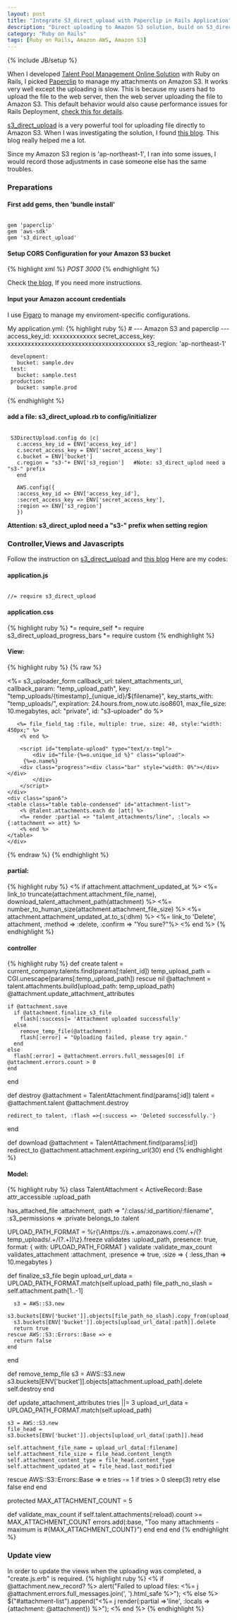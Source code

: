 ```yaml
---
layout: post
title: "Integrate S3_direct_upload with Paperclip in Rails Application"
description: "Direct uploading to Amazon S3 solution, build on S3_direct_upload and Paperclip "
category: "Ruby on Rails"
tags: [Ruby on Rails, Amazon AWS, Amazon S3]
---
```

{% include JB/setup %}


When I developed [Talent Pool Management Online Solution](http://www.talentlists.com) with Ruby on Rails, I picked [Paperclip](https://github.com/thoughtbot/paperclip) to manage my attachments on Amazon S3. It works very well except the uploading is slow. This is because my users had to upload the file to the web server, then the web server uploading the file to Amazon S3. This default behavior would also cause performance issues for Rails Deployment, [check this for details](https://devcenter.heroku.com/articles/s3).

[s3_direct_upload](https://github.com/waynehoover/s3_direct_upload) is a very powerful tool for uploading file directly to Amazon S3. When I was investigating the solution, I found [this blog](http://blog.littleblimp.com/post/53942611764/direct-uploads-to-s3-with-rails-paperclip-and).
This blog really helped me a lot. 

Since my Amazon S3 region is 'ap-northeast-1', I ran into some issues, I would record those adjustments in case someone else has the same troubles.

### Preparations
#### First add gems, then 'bundle install'
<pre><code class="ruby">
gem 'paperclip'
gem 'aws-sdk'
gem 's3_direct_upload'
</code></pre>

#### Setup CORS Configuration for your Amazon S3 bucket
{% highlight xml %}
<CORSConfiguration xmlns="http://s3.amazonaws.com/doc/2006-03-01/">
       <CORSRule>
	      <AllowedOrigin>*</AllowedOrigin>
	      <AllowedMethod>POST</AllowedMethod>
	      <MaxAgeSeconds>3000</MaxAgeSeconds>
	      <AllowedHeader>*</AllowedHeader>
 	   </CORSRule>
</CORSConfiguration>
{% endhighlight %}

Check [the blog](http://blog.littleblimp.com/post/53942611764/direct-uploads-to-s3-with-rails-paperclip-and), If you need more instructions.


<!--more-->


#### Input your Amazon account credentials
I use [Figaro](https://github.com/laserlemon/figaro) to manage my enviroment-specific configurations.

My application.yml:
{% highlight ruby %}
     # ---  Amazon S3 and paperclip  ---
     access_key_id: xxxxxxxxxxxxx 
     secret_access_key: xxxxxxxxxxxxxxxxxxxxxxxxxxxxxxxxxxxxxxxxx
	 s3_region: 'ap-northeast-1'

     development:
       bucket: sample.dev
     test:
       bucket: sample.test
     production:
       bucket: sample.prod
{% endhighlight %}

#### add a file: s3_direct_upload.rb to config/initializer
<pre><code>
 S3DirectUpload.config do |c|
   c.access_key_id = ENV['access_key_id']       
   c.secret_access_key = ENV['secret_access_key']
   c.bucket = ENV['bucket']
   c.region = "s3-"+ ENV['s3_region']   #Note: s3_direct_uplod need a "s3-" prefix
   end

   AWS.config({
   :access_key_id => ENV['access_key_id'],
   :secret_access_key => ENV['secret_access_key'],
   :region => ENV['s3_region']
   })
</code></pre>

<strong>Attention: s3_direct_uplod need a "s3-" prefix when setting region</strong>

### Controller,Views and Javascripts
   Follow the instruction on [s3_direct_upload](https://github.com/waynehoover/s3_direct_upload) and     [this blog](http://blog.littleblimp.com/post/53942611764/direct-uploads-to-s3-with-rails-paperclip-and)
   Here are my codes:
#### application.js
   
<pre><code>
//= require s3_direct_upload
</code></pre>

####  application.css
{% highlight ruby %}
 *= require_self
 *= require s3_direct_upload_progress_bars
 *= require custom
{% endhighlight %}

#### View:
{% highlight ruby %}
{% raw %}
<div class="row">
    <div class="span6 file-input">
	<%= s3_uploader_form callback_url: talent_attachments_url,
 	                     callback_param: "temp_upload_path", 
	                     key: "temp_uploads/{timestamp}_{unique_id}/${filename}",
	                     key_starts_with: "temp_uploads/",
	                     expiration: 24.hours.from_now.utc.iso8601,
                             max_file_size: 10.megabytes,
	                     acl: "private", 
	                     id: "s3-uploader" do %>

	   <%= file_field_tag :file, multiple: true, size: 40, style:"width: 450px;" %>
        <% end %>

        <script id="template-upload" type="text/x-tmpl">
            <div id="file-{%=o.unique_id %}" class="upload">
	     {%=o.name%}
	    <div class="progress"><div class="bar" style="width: 0%"></div></div>
            </div>
        </script>
    </div>
    <div class="span6">
	<table class="table table-condensed" id="attachment-list">
	    <% @talent.attachments.each do |att| %> 
		<%= render :partial => "talent_attachments/line", :locals => {:attachment => att} %>
	    <% end %> 
	</table>
    </div>
</div>
{% endraw %}
{% endhighlight %}

####   partial:
{% highlight ruby %}
<% if attachment.attachment_updated_at %>
    <tr>
  	<td><%= link_to truncate(attachment.attachment_file_name), download_talent_attachment_path(attachment) %></td>
	<td><%= number_to_human_size(attachment.attachment_file_size) %></td>
	<td><%= attachment.attachment_updated_at.to_s(:dhm) %></td>
	<td><%= link_to 'Delete', attachment, :method => :delete, :confirm => "You sure?"%></td>
    </tr>
<% end %>
{% endhighlight %}


####   controller
{% highlight ruby %}
  def create
    talent = current_company.talents.find(params[:talent_id])
    temp_upload_path = CGI.unescape(params[:temp_upload_path]) rescue nil
    @attachment = talent.attachments.build(upload_path: temp_upload_path)
    @attachment.update_attachment_attributes

    if @attachment.save 
      if @attachment.finalize_s3_file
        flash[:success]= 'Attachment uploaded successfully'
      else
        remove_temp_file(@attachment)
        flash[:error] = "Uploading failed, please try again."
      end
    else
      flash[:error] = @attachment.errors.full_messages[0] if @attachment.errors.count > 0
    end
  end

  def destroy
    @attachment = TalentAttachment.find(params[:id])
    talent = @attachment.talent
    @attachment.destroy
    
    redirect_to talent, :flash =>{:success => 'Deleted successfully.'}
  end

  def download
    @attachment = TalentAttachment.find(params[:id])
    redirect_to @attachment.attachment.expiring_url(30)
  end
{% endhighlight %}

  


####   Model:
{% highlight ruby %}
class TalentAttachment < ActiveRecord::Base
  attr_accessible :upload_path

  has_attached_file :attachment,
                    :path => "/:class/:id_partition/:filename",
                    :s3_permissions => :private
  belongs_to :talent

  UPLOAD_PATH_FORMAT = %r{\Ahttps:\/\/s.+\.amazonaws\.com\/.+\/(?<path>temp_uploads\/.+\/(?<filename>.+))\z}.freeze
  validates :upload_path, presence: true, format: { with: UPLOAD_PATH_FORMAT }
  validate :validate_max_count
  validates_attachment :attachment, :presence => true, :size => { :less_than => 10.megabytes }

  def finalize_s3_file
    begin
      upload_url_data = UPLOAD_PATH_FORMAT.match(self.upload_path)
      file_path_no_slash = self.attachment.path[1..-1]

      s3 = AWS::S3.new
      s3.buckets[ENV['bucket']].objects[file_path_no_slash].copy_from(upload_url_data[:path])
      s3.buckets[ENV['bucket']].objects[upload_url_data[:path]].delete
      return true
    rescue AWS::S3::Errors::Base => e
      return false
    end
  end

  def remove_temp_file
    s3 = AWS::S3.new
    s3.buckets[ENV['bucket']].objects[attachment.upload_path].delete
    self.destroy
  end

  def update_attachment_attributes
    tries ||= 3
    upload_url_data = UPLOAD_PATH_FORMAT.match(self.upload_path)

    s3 = AWS::S3.new
    file_head = s3.buckets[ENV['bucket']].objects[upload_url_data[:path]].head
   
    self.attachment_file_name = upload_url_data[:filename]
    self.attachment_file_size = file_head.content_length
    self.attachment_content_type = file_head.content_type
    self.attachment_updated_at = file_head.last_modified
  rescue AWS::S3::Errors::Base => e
    tries -= 1
    if tries > 0
      sleep(3)
      retry
    else
      false
    end
  end


  protected
  MAX_ATTACHMENT_COUNT = 5

  def validate_max_count
    if self.talent.attachments(:reload).count >= MAX_ATTACHMENT_COUNT
      errors.add(:base, "Too many attachments - maximum is #{MAX_ATTACHMENT_COUNT}") 
    end
  end
 end
{% endhighlight %}

### Update view
   In order to update the views when the uploading was completed, a "create.js.erb" is required.
{% highlight ruby %}
   <% if @attachment.new_record? %>
  alert("Failed to upload files: <%= j @attachment.errors.full_messages.join(', ').html_safe %>");
<% else %>
  $("#attachment-list").append("<%= j render(:partial =>'line', :locals => {attachment: @attachment}) %>");
<% end %>
{% endhighlight %}

